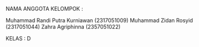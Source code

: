 NAMA ANGGOTA KELOMPOK :

Muhammad Randi Putra Kurniawan (2317051009)
Muhammad Zidan Rosyid (2317051044)
Zahra Agriphinna (2357051022)

KELAS : D
